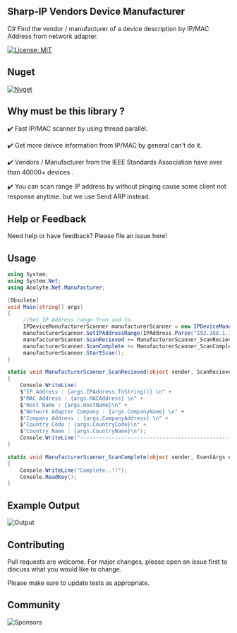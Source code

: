 ## Sharp-IP  Vendors Device Manufacturer
C# Find the vendor / manufacturer of a device description  by IP/MAC Address from network adapter.

[![License: MIT](https://img.shields.io/badge/License-MIT-yellow.svg)](https://github.com/KravitzMC/IPDeviceManufacturer/blob/main/LICENSE)

## Nuget

[![Nuget](https://img.shields.io/nuget/dt/IPDeviceManufacturer?style=for-the-badge)](https://www.nuget.org/packages/Acolyte.Net.Manufacturer/1.0.0.3) 

##  Why must be this library ?

✔️ Fast IP/MAC scanner by using thread parallel.

✔️ Get more deivce information from IP/MAC by general can't do it.

✔️ Vendors / Manufacturer from the IEEE Standards Association have over than 40000+ devices .

✔️ You can scan range IP address by without pinging cause some client not response anytime. 
    but we use Send ARP instead.

## Help or Feedback

Need help or have feedback?  Please file an issue here!

## Usage

```csharp
using System;
using System.Net;
using Acolyte.Net.Manufacturer;

[Obsolete]
void Main(string[] args)
{
     //Set IP Address range from and to.    
     IPDeviceManufacturerScanner manufacturerScanner = new IPDeviceManufacturerScanner();
     manufacturerScanner.SetIPAddressRange(IPAddress.Parse("192.168.1.1"), IPAddress.Parse("192.168.1.255"));
     manufacturerScanner.ScanRecieved += ManufacturerScanner_ScanRecieved;
     manufacturerScanner.ScanComplete += ManufacturerScanner_ScanComplete;
     manufacturerScanner.StartScan();
}

static void ManufacturerScanner_ScanRecieved(object sender, ScanRecievedEventArgs args)
{
	Console.WriteLine(
	$"IP Address : {args.IPAddress.ToString()} \n" +
	$"MAC Address : {args.MACAddress} \n" +
	$"Host Name : {args.HostName}\n" +
	$"Network Adapter Company : {args.CompanyName} \n" +
	$"Company Address : {args.CompanyAddress} \n" +
	$"Country Code : {args.CountryCode}\n" +
	$"Country Name : {args.CountryName}\n");
	Console.WriteLine("-----------------------------------------------------------");
}

static void ManufacturerScanner_ScanComplete(object sender, EventArgs e)
{
	Console.WriteLine("Complete..!!");
	Console.ReadKey();
}

```
## Example Output
![Output](https://github.com/KravitzMC/IPDeviceManufacturer/blob/main/outputexample.png)


## Contributing
Pull requests are welcome. For major changes, please open an issue first to discuss what you would like to change.

Please make sure to update tests as appropriate.


## Community

![Sponsors](https://github.com/KravitzMC/IPDeviceManufacturer/blob/main/dotnetthiland.jpg)
